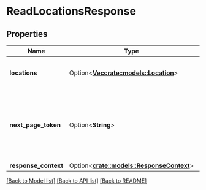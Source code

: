 # ReadLocationsResponse

## Properties

Name | Type | Description | Notes
------------ | ------------- | ------------- | -------------
**locations** | Option<[**Vec<crate::models::Location>**](Location.md)> | Information about one or more locations. | [optional]
**next_page_token** | Option<**String**> | The token to request the next page of results. Each token refers to a specific page. | [optional]
**response_context** | Option<[**crate::models::ResponseContext**](ResponseContext.md)> |  | [optional]

[[Back to Model list]](../README.md#documentation-for-models) [[Back to API list]](../README.md#documentation-for-api-endpoints) [[Back to README]](../README.md)


